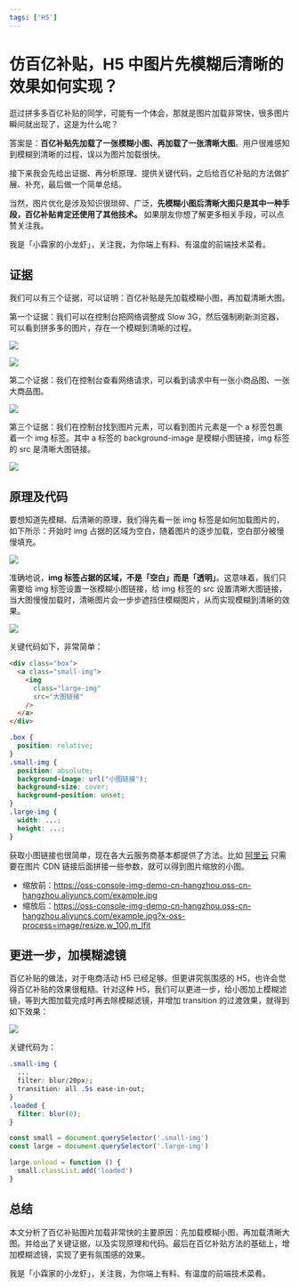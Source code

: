 ```yaml
---
tags: ['H5']
---
```


# 仿百亿补贴，H5 中图片先模糊后清晰的效果如何实现？

逛过拼多多百亿补贴的同学，可能有一个体会，那就是图片加载非常快，很多图片瞬间就出现了，这是为什么呢？

答案是：**百亿补贴先加载了一张模糊小图、再加载了一张清晰大图**。用户很难感知到模糊到清晰的过程，误以为图片加载很快。

接下来我会先给出证据、再分析原理、提供关键代码，之后给百亿补贴的方法做扩展、补充，最后做一个简单总结。

当然，图片优化是涉及知识很琐碎、广泛，**先模糊小图后清晰大图只是其中一种手段，百亿补贴肯定还使用了其他技术。** 如果朋友你想了解更多相关手段，可以点赞关注我。

我是「小霖家的小龙虾」，关注我，为你端上有料、有温度的前端技术菜肴。

## 证据

我们可以有三个证据，可以证明：百亿补贴是先加载模糊小图，再加载清晰大图。

第一个证据：我们可以在控制台把网络调整成 Slow 3G，然后强制刷新浏览器，可以看到拼多多的图片，存在一个模糊到清晰的过程。

![](./img/Slow-3G.png)

![](./img/pdd-load.gif)

第二个证据：我们在控制台查看网络请求，可以看到请求中有一张小商品图、一张大商品图。

![](./img/product.png)

第三个证据：我们在控制台找到图片元素，可以看到图片元素是一个 a 标签包裹着一个 img 标签。其中 a 标签的 background-image 是模糊小图链接，img 标签的 src 是清晰大图链接。

![](./img/pdd-console.png)

## 原理及代码

要想知道先模糊、后清晰的原理，我们得先看一张 img 标签是如何加载图片的，如下所示：开始时 img 占据的区域为空白，随着图片的逐步加载，空白部分被慢慢填充。

![](./img/avatar-load.gif)

准确地说，**img 标签占据的区域，不是「空白」而是「透明」**。这意味着，我们只需要给 img 标签设置一张模糊小图链接，给 img 标签的 src 设置清晰大图链接，当大图慢慢加载时，清晰图片会一步步遮挡住模糊图片，从而实现模糊到清晰的效果。

![](./img/avatar-blur-to-clear.gif)

关键代码如下，非常简单：

```html
<div class="box">
  <a class="small-img">
    <img
      class="large-img"
      src="大图链接"
    />
  </a>
</div>
```

```css
.box {
  position: relative;
}
.small-img {
  position: absolute;
  background-image: url("小图链接");
  background-size: cover;
  background-position: unset;
}
.large-img {
  width: ...;
  height: ...;
}
```

获取小图链接也很简单，现在各大云服务商基本都提供了方法。比如 [阿里云](https://help.aliyun.com/zh/oss/user-guide/resize-images-4?spm=a2c4g.11186623.0.0.1acf21edXNFC2F) 只需要在图片 CDN 链接后面拼接一些参数，就可以得到图片缩放的小图。

- 缩放前：https://oss-console-img-demo-cn-hangzhou.oss-cn-hangzhou.aliyuncs.com/example.jpg
- 缩放后：https://oss-console-img-demo-cn-hangzhou.oss-cn-hangzhou.aliyuncs.com/example.jpg?x-oss-process=image/resize,w_100,m_lfit

## 更进一步，加模糊滤镜

百亿补贴的做法，对于电商活动 H5 已经足够。但更讲究氛围感的 H5，也许会觉得百亿补贴的效果很粗糙。针对这种 H5，我们可以更进一步，给小图加上模糊滤镜，等到大图加载完成时再去除模糊滤镜，并增加 transition 的过渡效果，就得到如下效果：

![](./img/blur-20-to-0.gif)

关键代码为：

```css
.small-img {
  ...
  filter: blur(20px);
  transition: all .5s ease-in-out;
}
.loaded {
  filter: blur(0);
}
```

```js
const small = document.querySelector('.small-img')
const large = document.querySelector('.large-img')

large.onload = function () {
  small.classList.add('loaded')
}
```

## 总结

本文分析了百亿补贴图片加载非常快的主要原因：先加载模糊小图，再加载清晰大图。并给出了关键证据，以及实现原理和代码。最后在百亿补贴方法的基础上，增加模糊滤镜，实现了更有氛围感的效果。

我是「小霖家的小龙虾」，关注我，为你端上有料、有温度的前端技术菜肴。
